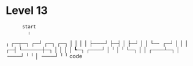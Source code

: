 Level 13
========

          start
            ╷
  ╷ ┌─┬─┐ ┌─┘ ┌─┐ ┌─┐
  │ │ │ │ ├───┘ ├─┤ │
  ├─┘ │ │ └─╴ ┌─┘ │ │
  │ ┌─┤ └─────┼─┐ │ │
  │ │ ┗─┐ ┌───┘ │ ╵ │
  ╵ └─┐ │ │ ┌───┴─┐ │
  ╶───┘ ╵ ╵ │ ╶───┘ ╵
            ╵
          code
